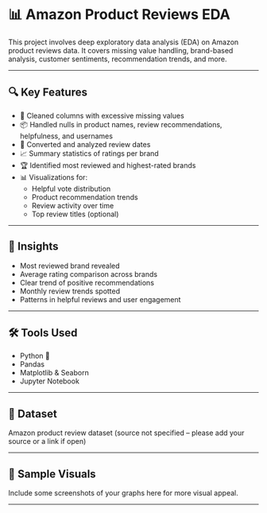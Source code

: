 # 📊 Amazon Product Reviews EDA

This project involves deep exploratory data analysis (EDA) on Amazon product reviews data. It covers missing value handling, brand-based analysis, customer sentiments, recommendation trends, and more.

---

## 🔍 Key Features

- 🧹 Cleaned columns with excessive missing values
- 📦 Handled nulls in product names, review recommendations, helpfulness, and usernames
- 📅 Converted and analyzed review dates
- 📈 Summary statistics of ratings per brand
- 🏆 Identified most reviewed and highest-rated brands
- 📊 Visualizations for:
  - Helpful vote distribution
  - Product recommendation trends
  - Review activity over time
  - Top review titles (optional)

---

## 📌 Insights

- Most reviewed brand revealed
- Average rating comparison across brands
- Clear trend of positive recommendations
- Monthly review trends spotted
- Patterns in helpful reviews and user engagement

---

## 🛠 Tools Used

- Python 🐍
- Pandas
- Matplotlib & Seaborn
- Jupyter Notebook

---

## 📁 Dataset

Amazon product review dataset (source not specified – please add your source or a link if open)

---

## 📸 Sample Visuals

Include some screenshots of your graphs here for more visual appeal.

---

